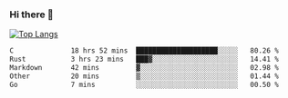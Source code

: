 ### Hi there 👋

<!--
**3Xpl0it3r/3Xpl0it3r** is a ✨ _special_ ✨ repository because its `README.md` (this file) appears on your GitHub profile.

Here are some ideas to get you started:

- 🔭 I’m currently working on ...
- 🌱 I’m currently learning ...
- 👯 I’m looking to collaborate on ...
- 🤔 I’m looking for help with ...
- 💬 Ask me about ...
- 📫 How to reach me: ...
- 😄 Pronouns: ...
- ⚡ Fun fact: ...
-->


[![Top Langs](https://github-readme-stats.vercel.app/api/top-langs/?username=3Xpl0it3r&layout=compact)](https://github.com/3Xpl0it3r/3Xpl0it3r)

<!--START_SECTION:waka-->

```txt
C              18 hrs 52 mins  ████████████████████░░░░░   80.26 %
Rust           3 hrs 23 mins   ███▓░░░░░░░░░░░░░░░░░░░░░   14.41 %
Markdown       42 mins         ▓░░░░░░░░░░░░░░░░░░░░░░░░   02.98 %
Other          20 mins         ▒░░░░░░░░░░░░░░░░░░░░░░░░   01.44 %
Go             7 mins          ░░░░░░░░░░░░░░░░░░░░░░░░░   00.50 %
```

<!--END_SECTION:waka-->
